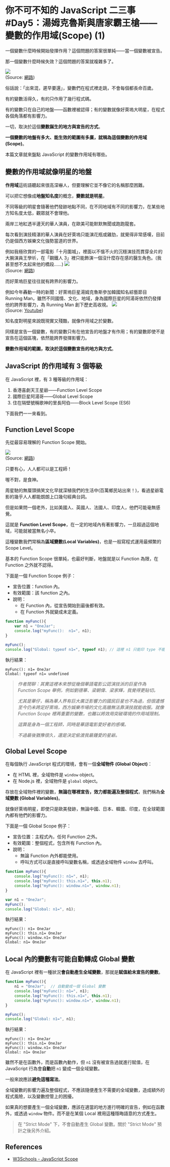 # 你不可不知的 JavaScript 二三事#Day5：湯姆克魯斯與唐家霸王槍——變數的作用域(Scope) (1)

一個變數什麼時候開始發揮作用？這個問題的答案很單純——當一個變數被宣告。

那一個變數什麼時候失效？這個問題的答案就複雜多了。

![](https://ithelp.ithome.com.tw/upload/images/20171223/20107429aYpMCDIU6H.jpg)  
(Source: [網路](https://ithelp.ithome.com.tw/upload/images/20171223/20107429aYpMCDIU6H.jpg))

俗話說：「出來混，遲早要還」，變數們在程式裡走跳，不會每個都長命百歲。

有的變數活得久，有的只作用了幾行程式碼。

有的變數只在自己的地盤——函數裡被認得；有的變數就像好萊塢大明星，在程式各個角落都有影響力。

一切，取決於這個**變數誕生的地方與宣告的方式**。

**一個變數的地盤有多大、能生效的範圍有多廣，就稱為這個變數的作用域(Scope)**。

本篇文章就來盤點 JavaScript 的變數作用域有哪些。


## 變數的作用域就像明星的地盤

**作用域**這術語聽起來很高深嚇人，但要理解它並不像它的名稱那麼困難。

可以把它想像成**地盤知名度**的概念，**變數就是明星**。

不同等級的明星會隨著他們發跡地點不同，在不同地域有不同的影響力，在某些地方知名度太低，觀眾就不會理他。

兩岸三地紅透半邊天的華人演員，在歐美可能默默無聞或跑跑龍套。

每次看到演技精湛的華人演員在好萊塢只能演花瓶或雞肋，就覺得非常感嘆，目前仍是個西方娛樂文化強勢當道的世界。

例如我極欣賞的一部電影「十月圍城」，裡面以不慍不火的沉穩演技而貫穿全片的大腕演員王學圻，在「鋼鐵人 3」裡只能飾演一個沒什麼存在感的醫生角色。(我甚至想不太起來他的橋段……)
![](https://i.imgur.com/5w180ba.png)  
(Source: [網路](https://vpic.video.qq.com/4269112134/y00123ggapv_ori_5.jpg))

而好萊塢巨星往往就有跨界的影響力。

例如今年轟動一時的新聞：好萊塢巨星湯姆克魯斯參加韓國知名綜藝節目 Running Man，雖然不同國情、文化、地域，身為國際巨星的阿湯哥依然仍發揮他的跨界影響力，為 Running Man 創下歷史高收視。
![](https://i.imgur.com/iFJjqNj.png)  
(Source: [Youtube](https://www.youtube.com/watch?v=URN9TCmoJDQ))

知名度對明星來說既現實又殘酷，就像作用域之於變數。

同樣是宣告一個變數，有的變數只有在他宣告的地盤才有作用；有的變數即使不是宣告在這個區塊，依然能跨界發揮影響力。

**變數作用域的範圍，取決於這個變數宣告的地方與方式**。


## JavaScript 的作用域有 3 個等級

在 JavaScript 裡，有 3 種等級的作用域：
1. 香港喜劇天王星爺——Function Level Scope
2. 國際巨星阿湯哥——Global Level Scope
3. 住在隔壁號稱歌神的里長阿伯——Block Level Scope (ES6)

下面我們一一來看到。



## Function Level Scope

先從最容易理解的 Function Scope 開始。

![](https://i.imgur.com/kLTbvWS.png)  
(Source: [網路](https://pic.pimg.tw/taker/1191231257_n.jpg))

只要有心，人人都可以是工程師！

喔不對，是食神。

周星馳的無厘頭搞笑文化早就深植我們的生活中(百萬鄉民站出來！)，看過星爺電影的幾乎人人都能朗朗上口幾句經典台詞。

但是如果問一個老外，比如美國人、英國人、法國人、印度人，他們可能毫無感覺。

這就是 **Function Level Scope**，在一定的地域內有著影響力，一旦超過這個地域，可能就被當無名小卒。

這種變數我們常稱為**區域變數(Local Variables)**，也是一般寫程式運用最頻繁的 Scope Level。

基本的 Function Scope 很單純，也最好判斷，地盤就是以 Function 為限，在 Function 之外就不認得。

下面是一個 Function Scope 例子：

* 宣告位置：function 內。
* 有效範圍：該 function 之內。
* 說明：
    * 在 Function 內，從宣告開始到最後都有效。
    * 在 Function 外就變成未定義。

```js
function myFunc(){
    var n1 = "OneJar";
    console.log("myFunc():  n1=", n1);
}

myFunc();
console.log("Global: typeof n1=", typeof n1); // 這裡 n1 只能印 type 不能印值，否則會拋 `ReferenceError: n1 is not defined`
```

執行結果：

```
myFunc(): n1= OneJar
Global: typeof n1= undefined
```


> *作者閒聊：其實這裡本來想從幾個華語電影公認演技派的巨星作為 Function Scope 舉例，例如劉德華、梁朝偉、梁家輝，我覺得更貼切。*
> 
> *尤其是華仔，稱為華人界有巨大廣泛影響力的國民巨星也不為過，但很遺憾至今仍未跨足好萊塢，西方娛樂市場的文化高牆無法靠演技就能收服。就像 Function Scope 裡再重要的變數，也難以將效用突破環境的作用域限制。*
> 
> *這算是身為一個工程師，同時是華語電影愛好者的感嘆。*
> 
> *不過最後猶豫很久，還是決定偷渡我最鍾愛的星爺。*


## Global Level Scope

在每個執行 JavaScript 程式的環境，會有一個**全域物件 (Global Object)**：
* 在 HTML 裡，全域物件是 `window` object。
* 在 Node.js 裡，全域物件是 `global` object。

存放在全域物件裡的變數，**無論在哪裡宣告，效力都能遍及整個程式**，我們稱為**全域變數 (Global Variables)**。

就像好萊塢明星，即使只是歐美發跡，無論中國、日本、韓國、印度，在全球範圍內都有他們的影響力。


下面是一個 Global Scope 例子：

* 宣告位置：主程式內，任何 Function 之外。
* 有效範圍：整個程式，包含所有 Function 內。
* 說明：
    * 無論 Function 內外都能使用。
    * 呼叫方式可以是直接呼叫變數名稱，或透過全域物件 `window` 去呼叫。

```js
function myFunc(){
    console.log("myFunc(): n1=", n1);
    console.log("myFunc(): this.n1=", this.n1);
    console.log("myFunc(): window.n1=", window.n1);
}

var n1 = "OneJar";
myFunc();
console.log("Global: n1=", n1);
```

執行結果：

```
myFunc(): n1= OneJar
myFunc(): this.n1= OneJar
myFunc(): window.n1= OneJar
Global: n1= OneJar
```



	
## Local 內的變數有可能自動轉成 Global 變數

在 JavaScript 裡有一種狀況**會自動產生全域變數**，那就是**賦值給未宣告的變數**。

```js
function myFunc(){
    n1 = "OneJar";  // 自動變成一個 Global 變數
    console.log("myFunc(): n1=", n1);
    console.log("myFunc(): this.n1=", this.n1);
    console.log("myFunc(): window.n1=", window.n1);
}

myFunc();
console.log("Global: n1=", n1);
```

執行結果：

```
myFunc(): n1= OneJar
myFunc(): this.n1= OneJar
myFunc(): window.n1= OneJar
Global: n1= OneJar
```

雖然不是在函數外，而是函數內動作，但 `n1` 沒有被宣告過就進行賦值，在 JavaScript 行為會**自動**把 `n1` 變成一個全域變數。

一般來說應該**避免這種寫法**。

全域變數的影響力遍及整個程式，不應該隨便產生不需要的全域變數，造成額外的程式風險，以及變數控管上的困擾。

如果真的想要產生一個全域變數，應該在適當的地方進行明確的宣告，例如在函數外，或透過 `window` 物件。而不是在某個 Local 裡用這種隱晦語意的方式產生。

> 在 "Strict Mode" 下，不會自動產生 Global 變數。關於 "Strict Mode" 預計之後另外介紹。

## References
* [W3Schools - JavaScript Scope](https://www.w3schools.com/js/js_scope.asp)
